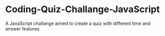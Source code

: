 # Coding-Quiz-Challange-JavaScript
A JavaScript challange aimed to create a quiz with different time and answer features
